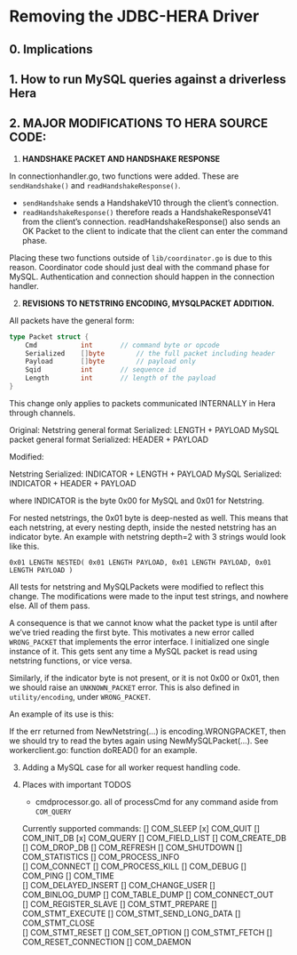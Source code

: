 # Removing the JDBC-HERA Driver

## 0. Implications

## 1. How to run MySQL queries against a driverless Hera


## 2. MAJOR MODIFICATIONS TO HERA SOURCE CODE:

1. **HANDSHAKE PACKET AND HANDSHAKE RESPONSE**

In connectionhandler.go, two functions were added. These are `sendHandshake()` and `readHandshakeResponse()`.

- `sendHandshake` sends a HandshakeV10 through the client’s connection.
- `readHandshakeResponse()` therefore reads a HandshakeResponseV41 from the client’s connection. readHandshakeResponse() also sends an OK Packet to the client to indicate that the client can enter the command phase.

Placing these two functions outside of `lib/coordinator.go` is due to this reason. Coordinator code should just deal with the command phase for MySQL. Authentication and connection should happen in the connection handler.


2. **REVISIONS TO NETSTRING ENCODING, MYSQLPACKET ADDITION.**

All packets have the general form:
```go
type Packet struct {
	Cmd           int 		// command byte or opcode
	Serialized    []byte		// the full packet including header
	Payload       []byte		// payload only
	Sqid          int 		// sequence id
	Length        int 		// length of the payload
}
```

This change only applies to packets communicated INTERNALLY in Hera through channels.

Original:
Netstring general format Serialized: 		LENGTH + PAYLOAD
MySQL packet general format Serialized: 	HEADER + PAYLOAD

Modified:

Netstring Serialized:		 INDICATOR + LENGTH + PAYLOAD
MySQL Serialized:			 INDICATOR + HEADER + PAYLOAD

where INDICATOR is the byte 0x00 for MySQL and 0x01 for Netstring.

For nested netstrings, the 0x01 byte is deep-nested as well. This means that each netstring, at every nesting depth, inside the nested netstring has an indicator byte. An example with netstring depth=2 with 3 strings would look like this.

	0x01 LENGTH NESTED( 0x01 LENGTH PAYLOAD, 0x01 LENGTH PAYLOAD, 0x01 LENGTH PAYLOAD )

All tests for netstring and MySQLPackets were modified to reflect this change. The modifications were made to the input test strings, and nowhere else. All of them pass.

A consequence is that we cannot know what the packet type is until after we’ve tried reading the first byte. This motivates a new error called `WRONG_PACKET` that implements the error interface. I initialized one single instance of it. This gets sent any time a MySQL packet is read using netstring functions, or vice versa.

Similarly, if the indicator byte is not present, or it is not 0x00 or 0x01, then we should raise an `UNKNOWN_PACKET` error. This is also defined in `utility/encoding`, under `WRONG_PACKET`.

An example of its use is this:

If the err returned from NewNetstring(…) is encoding.WRONGPACKET, then we should try to read the bytes again using NewMySQLPacket(…). See workerclient.go: function doREAD() for an example.


3. Adding a MySQL case for all worker request handling code.
4. Places with important TODOS
    * cmdprocessor.go.       all of processCmd for any command aside from `COM_QUERY`

    Currently supported commands:
     [] COM_SLEEP
	[x] COM_QUIT
	[] COM_INIT_DB
	[x] COM_QUERY
	[] COM_FIELD_LIST
	[] COM_CREATE_DB 		
	[] COM_DROP_DB
	[] COM_REFRESH
	[] COM_SHUTDOWN
	[] COM_STATISTICS
	[] COM_PROCESS_INFO 		
	[] COM_CONNECT
	[] COM_PROCESS_KILL
	[] COM_DEBUG
	[] COM_PING
	[] COM_TIME 				
	[] COM_DELAYED_INSERT
	[] COM_CHANGE_USER
	[] COM_BINLOG_DUMP
	[] COM_TABLE_DUMP
	[] COM_CONNECT_OUT  		
	[] COM_REGISTER_SLAVE
	[] COM_STMT_PREPARE
	[] COM_STMT_EXECUTE
	[] COM_STMT_SEND_LONG_DATA
	[] COM_STMT_CLOSE 		
	[] COM_STMT_RESET
	[] COM_SET_OPTION
	[] COM_STMT_FETCH
	[] COM_RESET_CONNECTION
	[] COM_DAEMON 			
